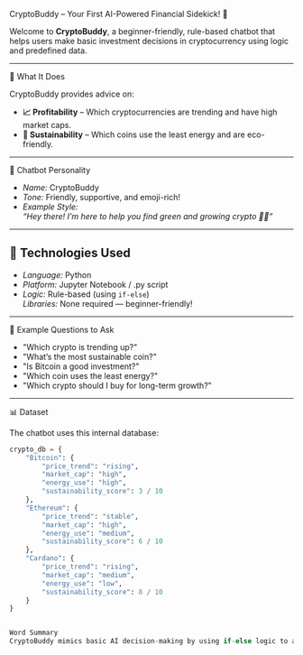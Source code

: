 CryptoBuddy – Your First AI-Powered Financial Sidekick! 🌟

Welcome to **CryptoBuddy**, a beginner-friendly, rule-based chatbot that helps users make basic investment decisions in cryptocurrency using logic and predefined data.

---

🧠 What It Does

CryptoBuddy provides advice on:
- **📈 Profitability** – Which cryptocurrencies are trending and have high market caps.
- **🌱 Sustainability** – Which coins use the least energy and are eco-friendly.

---

 👤 Chatbot Personality

- *Name:* CryptoBuddy
- *Tone:* Friendly, supportive, and emoji-rich!
- *Example Style:*  
  _“Hey there! I’m here to help you find green and growing crypto 🌱🚀”_

---

## 🧩 Technologies Used

- *Language:* Python  
- *Platform:* Jupyter Notebook / .py script  
- *Logic:* Rule-based (using `if-else`)  
  *Libraries:* None required — beginner-friendly!

---

 💬 Example Questions to Ask

- "Which crypto is trending up?"
- "What’s the most sustainable coin?"
- "Is Bitcoin a good investment?"
- "Which coin uses the least energy?"
- "Which crypto should I buy for long-term growth?"

---

📊 Dataset

The chatbot uses this internal database:

```python
crypto_db = {
    "Bitcoin": {
        "price_trend": "rising",
        "market_cap": "high",
        "energy_use": "high",
        "sustainability_score": 3 / 10
    },
    "Ethereum": {
        "price_trend": "stable",
        "market_cap": "high",
        "energy_use": "medium",
        "sustainability_score": 6 / 10
    },
    "Cardano": {
        "price_trend": "rising",
        "market_cap": "medium",
        "energy_use": "low",
        "sustainability_score": 8 / 10
    }
}


Word Summary
CryptoBuddy mimics basic AI decision-making by using if-else logic to answer user questions based on crypto trends and sustainability data. It evaluates inputs, selects the best match, and offers investment advice. Though simple, it demonstrates how AI rules can be applied to real-world decision-making scenarios.
